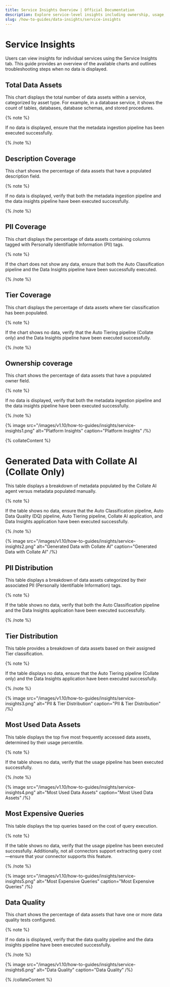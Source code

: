 ```yaml
---
title: Service Insights Overview | Official Documentation
description: Explore service-level insights including ownership, usage, and performance metrics from data assets.
slug: /how-to-guides/data-insights/service-insights
---
```


# Service Insights

Users can view insights for individual services using the Service Insights tab. This guide provides an overview of the available charts and outlines troubleshooting steps when no data is displayed.

## Total Data Assets

This chart displays the total number of data assets within a service, categorized by asset type. For example, in a database service, it shows the count of tables, databases, database schemas, and stored procedures.

{% note %}

If no data is displayed, ensure that the metadata ingestion pipeline has been executed successfully.

{% /note %} 

## Description Coverage

This chart shows the percentage of data assets that have a populated description field.

{% note %}

If no data is displayed, verify that both the metadata ingestion pipeline and the data insights pipeline have been executed successfully.

{% /note %} 

## PII Coverage

This chart displays the percentage of data assets containing columns tagged with Personally Identifiable Information (PII) tags.

{% note %}

If the chart does not show any data, ensure that both the Auto Classification pipeline and the Data Insights pipeline have been successfully executed.

{% /note %}

## Tier Coverage

This chart displays the percentage of data assets where tier classification has been populated.

{% note %}

If the chart shows no data, verify that the Auto Tiering pipeline (Collate only) and the Data Insights pipeline have been executed successfully.

{% /note %}

## Ownership coverage

This chart shows the percentage of data assets that have a populated owner field.

{% note %}

If no data is displayed, verify that both the metadata ingestion pipeline and the data insights pipeline have been executed successfully.

{% /note %}

{% image
src="/images/v1.10/how-to-guides/insights/service-insights1.png"
alt="Platform Insights"
caption="Platform Insights"
/%}

{% collateContent %}

# Generated Data with Collate AI (Collate Only)

This table displays a breakdown of metadata populated by the Collate AI agent versus metadata populated manually.

{% note %}

If the table shows no data, ensure that the Auto Classification pipeline, Auto Data Quality (DQ) pipeline, Auto Tiering pipeline, Collate AI application, and Data Insights application have been executed successfully.

{% /note %}

{% image
src="/images/v1.10/how-to-guides/insights/service-insights2.png"
alt="Generated Data with Collate AI"
caption="Generated Data with Collate AI"
/%}

## PII Distribution

This table displays a breakdown of data assets categorized by their associated PII (Personally Identifiable Information) tags.

{% note %}

If the table shows no data, verify that both the Auto Classification pipeline and the Data Insights application have been executed successfully.

{% /note %}

## Tier Distribution

This table provides a breakdown of data assets based on their assigned Tier classification.

{% note %}

If the table displays no data, ensure that the Auto Tiering pipeline (Collate only) and the Data Insights application have been executed successfully.

{% /note %}

{% image
src="/images/v1.10/how-to-guides/insights/service-insights3.png"
alt="PII & Tier Distribution"
caption="PII & Tier Distribution"
/%}

## Most Used Data Assets

This table displays the top five most frequently accessed data assets, determined by their usage percentile.

{% note %}

If the table shows no data, verify that the usage pipeline has been executed successfully.

{% /note %}

{% image
src="/images/v1.10/how-to-guides/insights/service-insights4.png"
alt="Most Used Data Assets"
caption="Most Used Data Assets"
/%}

## Most Expensive Queries

This table displays the top queries based on the cost of query execution.

{% note %}

If the table shows no data, verify that the usage pipeline has been executed successfully. Additionally, not all connectors support extracting query cost—ensure that your connector supports this feature.

{% /note %}

{% image
src="/images/v1.10/how-to-guides/insights/service-insights5.png"
alt="Most Expensive Queries"
caption="Most Expensive Queries"
/%}

## Data Quality

This chart shows the percentage of data assets that have one or more data quality tests configured.

{% note %}

If no data is displayed, verify that the data quality pipeline and the data insights pipeline have been executed successfully.

{% /note %}

{% image
src="/images/v1.10/how-to-guides/insights/service-insights6.png"
alt="Data Quality"
caption="Data Quality"
/%}

{% /collateContent %}
